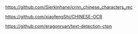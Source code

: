 https://github.com/Sierkinhane/crnn_chinese_characters_rec

https://github.com/xiaofengShi/CHINESE-OCR

https://github.com/eragonruan/text-detection-ctpn